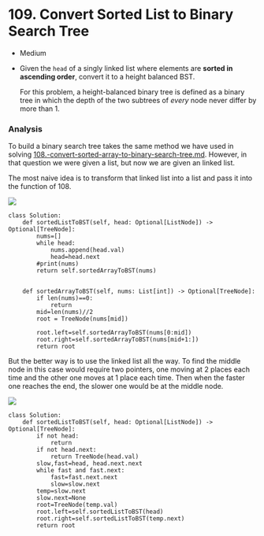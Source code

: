 # 109. Convert Sorted List to Binary Search Tree

* Medium
*   Given the `head` of a singly linked list where elements are **sorted in ascending order**, convert it to a height balanced BST.

    For this problem, a height-balanced binary tree is defined as a binary tree in which the depth of the two subtrees of _every_ node never differ by more than 1.

### Analysis&#x20;

To build a binary search tree takes the same method we have used in solving [108.-convert-sorted-array-to-binary-search-tree.md](../../featured/tree-questions/all-sorts-of-tree-problems/108.-convert-sorted-array-to-binary-search-tree.md "mention"). However, in that question we were given a list, but now we are given an linked list.&#x20;

The most naive idea is to transform that linked list into a list and pass it into the function of 108.&#x20;

![](<../../../../.gitbook/assets/image (18).png>)

```
class Solution:
    def sortedListToBST(self, head: Optional[ListNode]) -> Optional[TreeNode]:
        nums=[]
        while head:
            nums.append(head.val)
            head=head.next
        #print(nums)
        return self.sortedArrayToBST(nums)
            
            
    def sortedArrayToBST(self, nums: List[int]) -> Optional[TreeNode]:
        if len(nums)==0:
            return 
        mid=len(nums)//2
        root = TreeNode(nums[mid])
        
        root.left=self.sortedArrayToBST(nums[0:mid])
        root.right=self.sortedArrayToBST(nums[mid+1:])
        return root
```

But the better way is to use the linked list all the way. To find the middle node in this case would require two pointers, one moving at 2 places each time and the other one moves at 1 place each time. Then when the faster one reaches the end, the slower one would be at the middle node.&#x20;

![](<../../../../.gitbook/assets/image (188).png>)

```
class Solution:
    def sortedListToBST(self, head: Optional[ListNode]) -> Optional[TreeNode]:
        if not head:
            return 
        if not head.next:
            return TreeNode(head.val)
        slow,fast=head, head.next.next
        while fast and fast.next:
            fast=fast.next.next
            slow=slow.next
        temp=slow.next
        slow.next=None 
        root=TreeNode(temp.val)
        root.left=self.sortedListToBST(head)
        root.right=self.sortedListToBST(temp.next)
        return root
```
